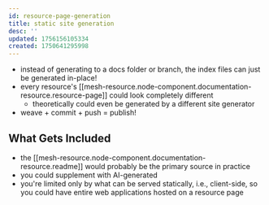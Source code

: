 ```yaml
---
id: resource-page-generation
title: static site generation
desc: ''
updated: 1756156105334
created: 1750641295998
---
```


- instead of generating to a docs folder or branch, the index files can just be generated in-place!
- every resource's [[mesh-resource.node-component.documentation-resource.resource-page]] could look completely different 
    - theoretically could even be generated by a different site generator
- weave + commit + push = publish!

## What Gets Included

- the [[mesh-resource.node-component.documentation-resource.readme]] would probably be the primary source in practice
- you could supplement with AI-generated
- you're limited only by what can be served statically, i.e., client-side, so you could have entire web applications hosted on a resource page
